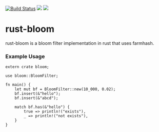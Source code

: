 [![Build Status](https://travis-ci.org/faruken/rust-bloom.svg?branch=master)](https://travis-ci.org/faruken/rust-bloom)
![](https://img.shields.io/badge/rustc-1.19.0--nightly-lightgrey.svg)
![](https://img.shields.io/badge/License-MIT-blue.svg)

# rust-bloom

rust-bloom is a bloom filter implementation in rust that uses farmhash.


### Example Usage

    extern crate bloom;

    use bloom::BloomFilter;

    fn main() {
        let mut bf = BloomFilter::new(10_000, 0.02);
        bf.insert(&"hello");
        bf.insert(&"abcd");
        
        match bf.has(&"hello") {
            true => println!("exists"),
            _ => println!("not exists"),
        }
    }


